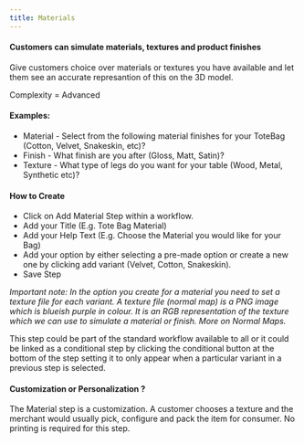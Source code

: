 ```yaml
---
title: Materials
---
```


#### Customers can simulate materials, textures and product finishes  
Give customers choice over materials or textures you have available and let them see an accurate represantion of this on the 3D model. 

Complexity = Advanced

#### Examples: 
- Material - Select from the following material finishes for your ToteBag (Cotton, Velvet, Snakeskin, etc)?
- Finish - What finish are you after (Gloss, Matt, Satin)? 
- Texture - What type of legs do you want for your table (Wood, Metal, Synthetic etc)? 

#### How to Create
- Click on Add Material Step within a workflow. 
- Add your Title (E.g. Tote Bag Material)
- Add your Help Text (E.g. Choose the Material you would like for your Bag)
- Add your option by either selecting a pre-made option or create a new one by clicking add variant (Velvet, Cotton, Snakeskin).
- Save Step

_Important note: In the option you create for a material you need to set a texture file for each variant. A texture file (normal map) is a PNG image which is blueish purple in colour. It is an RGB representation of the texture which we can use to simulate a material or finish. More on Normal Maps._

This step could be part of the standard workflow available to all or it could be linked as a conditional step by clicking the conditional button at the bottom of the step setting it to only appear when a particular variant in a previous step is selected. 

#### Customization or Personalization ?
The Material step is a customization. A customer chooses a texture and the merchant would usually pick, configure and pack the item for consumer. No printing is required for this step. 
